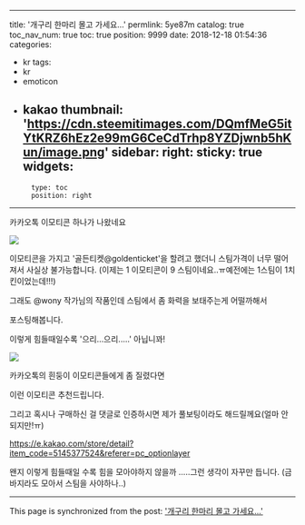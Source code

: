 
---
title: '개구리 한마리 몰고 가세요...'
permlink: 5ye87m
catalog: true
toc_nav_num: true
toc: true
position: 9999
date: 2018-12-18 01:54:36
categories:
- kr
tags:
- kr
- emoticon
- kakao
thumbnail: 'https://cdn.steemitimages.com/DQmfMeG5itYtKRZ6hEz2e99mG6CeCdTrhp8YZDjwnb5hKun/image.png'
sidebar:
    right:
        sticky: true
widgets:
    -
        type: toc
        position: right
---


카카오톡 이모티콘 하나가 나왔네요

![](https://cdn.steemitimages.com/DQmfMeG5itYtKRZ6hEz2e99mG6CeCdTrhp8YZDjwnb5hKun/image.png)

이모티콘을 가지고 '골든티켓@goldenticket'을 할려고 했더니 스팀가격이 너무 떨어져서 사실상 불가능합니다.
(이제는 1 이모티콘이 9 스팀이네요..ㅠ예전에는 1스팀이 1치킨이었는데!!!)

그래도 @wony 작가님의 작품인데 스팀에서 좀 화력을 보태주는게 어떨까해서 

포스팅해봅니다.

이렇게 힘들때일수록 '으리...으리.....' 아닙니꽈!

![](https://cdn.steemitimages.com/DQmVSeaQi5gzGFvo7PevfndLLdMqirmtwzibUsx9QM9p2pc/image.png)

카카오톡의  흰둥이 이모티콘들에게 좀 질렸다면

이런 이모티콘 추천드립니다.

그리고 혹시나 구매하신 걸 댓글로 인증하시면 제가 풀보팅이라도 해드릴께요(얼마 안되지만!ㅠ)

https://e.kakao.com/store/detail?item_code=5145377524&referer=pc_optionlayer

왠지 이렇게 힘들때일 수록 힘을 모아야하지 않을까 .....그런 생각이 자꾸만 듭니다.
(금바지라도 모아서 스팀을 사야하나..)

- - -

This page is synchronized from the post: ['개구리 한마리 몰고 가세요...'](https://steemit.com/@virus707/5ye87m)
